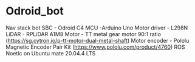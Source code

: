 # Odroid_bot
Nav stack bot
SBC - Odroid C4
MCU -Arduino Uno
Motor driver - L298N
LiDAR - RPLiDAR A1M8
Motor - TT metal gear motor 90:1 ratio (https://sg.cytron.io/p-tt-motor-dual-metal-shaft) 
Motor encoder - Pololu Magnetic Encoder Pair Kit (https://www.pololu.com/product/4760)
ROS Noetic on Ubuntu mate 20.04.4 LTS
